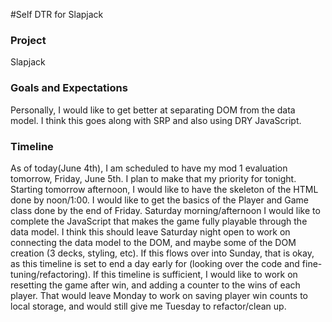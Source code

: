 #Self DTR for Slapjack

### Project
Slapjack

### Goals and Expectations
Personally, I would like to get better at separating DOM from the data model. I think this goes along with SRP and also using DRY JavaScript.

### Timeline
As of today(June 4th), I am scheduled to have my mod 1 evaluation tomorrow, Friday, June 5th. I plan to make that my priority for tonight. Starting tomorrow afternoon, I would like to have the skeleton of the HTML done by noon/1:00. I would like to get the basics of the Player and Game class done by the end of Friday. Saturday morning/afternoon I would like to complete the JavaScript that makes the game fully playable through the data model. I think this should leave Saturday night open to work on connecting the data model to the DOM, and maybe some of the DOM creation (3 decks, styling, etc). If this flows over into Sunday, that is okay, as this timeline is set to end a day early for (looking over the code and fine-tuning/refactoring). If this timeline is sufficient, I would like to work on resetting the game after win, and adding a counter to the wins of each player. That would leave Monday to work on saving player win counts to local storage, and would still give me Tuesday to refactor/clean up.
